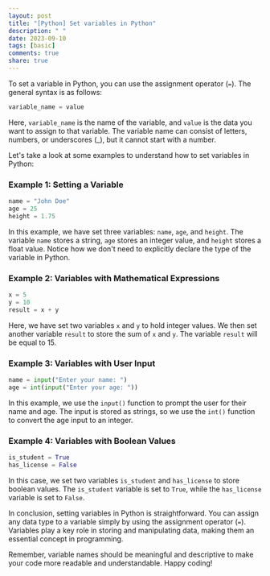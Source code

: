 ```yaml
---
layout: post
title: "[Python] Set variables in Python"
description: " "
date: 2023-09-10
tags: [basic]
comments: true
share: true
---
```


To set a variable in Python, you can use the assignment operator (`=`). The general syntax is as follows:

```python
variable_name = value
```

Here, `variable_name` is the name of the variable, and `value` is the data you want to assign to that variable. The variable name can consist of letters, numbers, or underscores (_), but it cannot start with a number.

Let's take a look at some examples to understand how to set variables in Python:

### Example 1: Setting a Variable

```python
name = "John Doe"
age = 25
height = 1.75
```

In this example, we have set three variables: `name`, `age`, and `height`. The variable `name` stores a string, `age` stores an integer value, and `height` stores a float value. Notice how we don't need to explicitly declare the type of the variable in Python.

### Example 2: Variables with Mathematical Expressions

```python
x = 5
y = 10
result = x + y
```

Here, we have set two variables `x` and `y` to hold integer values. We then set another variable `result` to store the sum of `x` and `y`. The variable `result` will be equal to 15.

### Example 3: Variables with User Input

```python
name = input("Enter your name: ")
age = int(input("Enter your age: "))
```

In this example, we use the `input()` function to prompt the user for their name and age. The input is stored as strings, so we use the `int()` function to convert the age input to an integer.

### Example 4: Variables with Boolean Values

```python
is_student = True
has_license = False
```

In this case, we set two variables `is_student` and `has_license` to store boolean values. The `is_student` variable is set to `True`, while the `has_license` variable is set to `False`.

In conclusion, setting variables in Python is straightforward. You can assign any data type to a variable simply by using the assignment operator (`=`). Variables play a key role in storing and manipulating data, making them an essential concept in programming.

Remember, variable names should be meaningful and descriptive to make your code more readable and understandable. Happy coding!